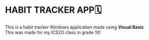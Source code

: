 # HABIT TRACKER APP🗓

This is a habit tracker Windows application made using **Visual Basic** <br>
This was made for my ICS2O class in grade 10!
